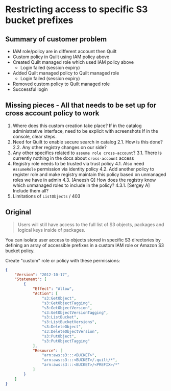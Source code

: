 # Restricting access to specific S3 bucket prefixes

## Summary of customer problem

- IAM role/policy are in different account then Quilt
- Custom policy in Quilt using IAM policy above
- Created Quilt managed role which used IAM policy above
  - Login failed (session expiry)
- Added Quilt managed policy to Quilt managed role
  - Login failed (session expiry)
- Removed custom policy to Quilt managed role
- Successful login

## Missing pieces - All that needs to be set up for cross account policy to work

1. Where does this custom creation take place? If in the catalog
administrative interface, need to be explicit with screenshots
If in the console, clear steps.
2. Need for Quilt to enable secure search in catalog 
  2.1. How is this done?
  2.2. Any other registry changes on our side?
3. Any other specifics related to `assume role cross-account`?
  3.1. There is currently nothing in the docs about `cross-account` access
4. Registry role needs to be trusted via trust policy
  4.1. Also need `AssumeRole` permission via identity policy
  4.2. Add another policy to register role and make registry maintain
  this policy based on unmanaged roles we have in admin
  4.3. [Aneesh Q] How does the registry know which unmanaged roles to include in the policy?
    4.3.1. [Sergey A] Include them all?
5. Limitations of `ListObjects` / 403

## Original 

> Users will still have access to the full list of S3 objects,
packages and logical keys inside of packages.

You can isolate user access to objects stored in specific S3 directories by
defining an array of accessible prefixes in a custom IAM role or Amazon S3
bucket policy.

Create "custom" role or policy with these permissions:

```json
{
    "Version": "2012-10-17",
    "Statement": [
        {
            "Effect": "Allow",
            "Action": [
                "s3:GetObject",
                "s3:GetObjectTagging",
                "s3:GetObjectVersion",
                "s3:GetObjectVersionTagging",
                "s3:ListBucket",
                "s3:ListBucketVersions",
                "s3:DeleteObject",
                "s3:DeleteObjectVersion",
                "s3:PutObject",
                "s3:PutObjectTagging"
            ],
            "Resource": [
                "arn:aws:s3:::<BUCKET>",
                "arn:aws:s3:::<BUCKET>/.quilt/*",
                "arn:aws:s3:::<BUCKET>/<PREFIX>/*"
            ]
        }
    ]
}
```
